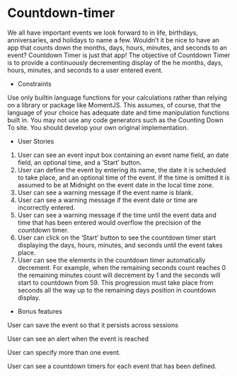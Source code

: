 # Countdown-timer
We all have important events we look forward to in life, birthdays,
anniversaries, and holidays to name a few. Wouldn’t it be nice to have an
app that counts down the months, days, hours, minutes, and seconds to
an event? Countdown Timer is just that app!
The objective of Countdown Timer is to provide a continuously
decrementing display of the he months, days, hours, minutes, and
seconds to a user entered event.

- Constraints

Use only builtin language functions for your calculations rather than
relying on a library or package like MomentJS. This assumes, of
course, that the language of your choice has adequate date and time
manipulation functions built in.
You may not use any code generators such as the Counting Down To
site. You should develop your own original implementation.

- User Stories

1. User can see an event input box containing an event name field, an
date field, an optional time, and a ‘Start’ button.
2. User can define the event by entering its name, the date it is
scheduled to take place, and an optional time of the event. If the time
is omitted it is assumed to be at Midnight on the event date in the
local time zone.
3. User can see a warning message if the event name is blank.
4. User can see a warning message if the event date or time are
incorrectly entered.
6. User can see a warning message if the time until the event data and
time that has been entered would overflow the precision of the
countdown timer.
7. User can click on the ‘Start’ button to see the countdown timer start
displaying the days, hours, minutes, and seconds until the event
takes place.
8. User can see the elements in the countdown timer automatically
decrement. For example, when the remaining seconds count reaches
0 the remaining minutes count will decrement by 1 and the seconds
will start to countdown from 59. This progression must take place
from seconds all the way up to the remaining days position in
countdown display.
- Bonus features

User can save the event so that it persists across sessions

User can see an alert when the event is reached

User can specify more than one event.

User can see a countdown timers for each event that has been
defined.
